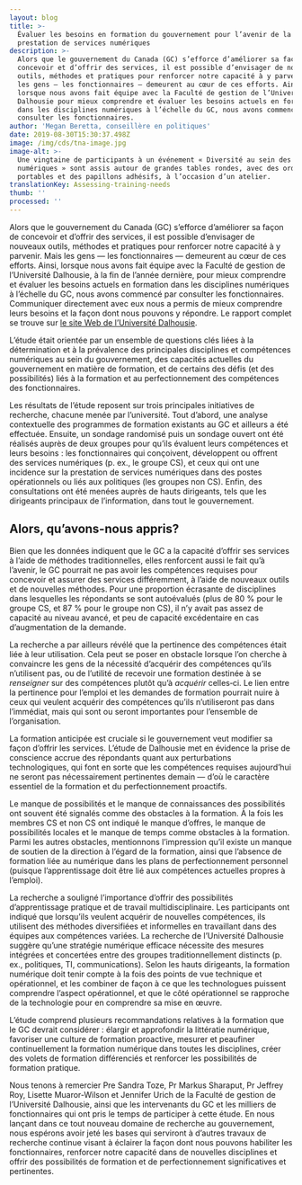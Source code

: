 ```yaml
---
layout: blog
title: >-
  Évaluer les besoins en formation du gouvernement pour l’avenir de la
  prestation de services numériques
description: >-
  Alors que le gouvernement du Canada (GC) s’efforce d’améliorer sa façon de
  concevoir et d’offrir des services, il est possible d’envisager de nouveaux
  outils, méthodes et pratiques pour renforcer notre capacité à y parvenir. Mais
  les gens — les fonctionnaires — demeurent au cœur de ces efforts. Ainsi,
  lorsque nous avons fait équipe avec la Faculté de gestion de l’Université
  Dalhousie pour mieux comprendre et évaluer les besoins actuels en formation
  dans les disciplines numériques à l’échelle du GC, nous avons commencé par
  consulter les fonctionnaires.
author: 'Megan Beretta, conseillère en politiques'
date: 2019-08-30T15:30:37.498Z
image: /img/cds/tna-image.jpg
image-alt: >-
  Une vingtaine de participants à un événement « Diversité au sein des services
  numériques » sont assis autour de grandes tables rondes, avec des ordinateurs
  portables et des papillons adhésifs, à l’occasion d’un atelier.
translationKey: Assessing-training-needs
thumb: ''
processed: ''
---
```

Alors que le gouvernement du Canada (GC) s’efforce d’améliorer sa façon de concevoir et d’offrir des services, il est possible d’envisager de nouveaux outils, méthodes et pratiques pour renforcer notre capacité à y parvenir. Mais les gens — les fonctionnaires — demeurent au cœur de ces efforts. Ainsi, lorsque nous avons fait équipe avec la Faculté de gestion de l’Université Dalhousie, à la fin de l’année dernière, pour mieux comprendre et évaluer les besoins actuels en formation dans les disciplines numériques à l’échelle du GC, nous avons commencé par consulter les fonctionnaires. Communiquer directement avec eux nous a permis de mieux comprendre leurs besoins et la façon dont nous pouvons y répondre. Le rapport complet se trouve sur [le site Web de l’Université Dalhousie](https://bit.ly/2NHBVyG).

L’étude était orientée par un ensemble de questions clés liées à la détermination et à la prévalence des principales disciplines et compétences numériques au sein du gouvernement, des capacités actuelles du gouvernement en matière de formation, et de certains des défis (et des possibilités) liés à la formation et au perfectionnement des compétences des fonctionnaires. 

Les résultats de l’étude reposent sur trois principales initiatives de recherche, chacune menée par l’université. Tout d’abord, une analyse contextuelle des programmes de formation existants au GC et ailleurs a été effectuée. Ensuite, un sondage randomisé puis un sondage ouvert ont été réalisés auprès de deux groupes pour qu’ils évaluent leurs compétences et leurs besoins : les fonctionnaires qui conçoivent, développent ou offrent des services numériques (p. ex., le groupe CS), et ceux qui ont une incidence sur la prestation de services numériques dans des postes opérationnels ou liés aux politiques (les groupes non CS). Enfin, des consultations ont été menées auprès de hauts dirigeants, tels que les dirigeants principaux de l’information, dans tout le gouvernement.

## Alors, qu’avons-nous appris?


Bien que les données indiquent que le GC a la capacité d’offrir ses services à l’aide de méthodes traditionnelles, elles renforcent aussi le fait qu’à l’avenir, le GC pourrait ne pas avoir les compétences requises pour concevoir et assurer des services différemment, à l’aide de nouveaux outils et de nouvelles méthodes. Pour une proportion écrasante de disciplines dans lesquelles les répondants se sont autoévalués (plus de 80 % pour le groupe CS, et 87 % pour le groupe non CS), il n’y avait pas assez de capacité au niveau avancé, et peu de capacité excédentaire en cas d’augmentation de la demande. 

La recherche a par ailleurs révélé que la pertinence des compétences était liée à leur utilisation. Cela peut se poser en obstacle lorsque l’on cherche à convaincre les gens de la nécessité d’acquérir des compétences qu’ils n’utilisent pas, ou de l’utilité de recevoir une formation destinée à se *renseigner* sur des compétences plutôt qu’à *acquérir* celles‑ci. Le lien entre la pertinence pour l’emploi et les demandes de formation pourrait nuire à ceux qui veulent acquérir des compétences qu’ils n’utiliseront pas dans l’immédiat, mais qui sont ou seront importantes pour l’ensemble de l’organisation.

La formation anticipée est cruciale si le gouvernement veut modifier sa façon d’offrir les services. L’étude de Dalhousie met en évidence la prise de conscience accrue des répondants quant aux perturbations technologiques, qui font en sorte que les compétences requises aujourd’hui ne seront pas nécessairement pertinentes demain — d’où le caractère essentiel de la formation et du perfectionnement proactifs. 

Le manque de possibilités et le manque de connaissances des possibilités ont souvent été signalés comme des obstacles à la formation. À la fois les membres CS et non CS ont indiqué le manque d’offres, le manque de possibilités locales et le manque de temps comme obstacles à la formation. Parmi les autres obstacles, mentionnons l’impression qu’il existe un manque de soutien de la direction à l’égard de la formation, ainsi que l’absence de formation liée au numérique dans les plans de perfectionnement personnel (puisque l’apprentissage doit être lié aux compétences actuelles propres à l’emploi). 

La recherche a souligné l’importance d’offrir des possibilités d’apprentissage pratique et de travail multidisciplinaire. Les participants ont indiqué que lorsqu’ils veulent acquérir de nouvelles compétences, ils utilisent des méthodes diversifiées et informelles en travaillant dans des équipes aux compétences variées. La recherche de l’Université Dalhousie suggère qu’une stratégie numérique efficace nécessite des mesures intégrées et concertées entre des groupes traditionnellement distincts (p. ex., politiques, TI, communications). Selon les hauts dirigeants, la formation numérique doit tenir compte à la fois des points de vue technique et opérationnel, et les combiner de façon à ce que les technologues puissent comprendre l’aspect opérationnel, et que le côté opérationnel se rapproche de la technologie pour en comprendre sa mise en œuvre. 

L’étude comprend plusieurs recommandations relatives à la formation que le GC devrait considérer : élargir et approfondir la littératie numérique, favoriser une culture de formation proactive, mesurer et peaufiner continuellement la formation numérique dans toutes les disciplines, créer des volets de formation différenciés et renforcer les possibilités de formation pratique. 

Nous tenons à remercier Pre Sandra Toze, Pr Markus Sharaput, Pr Jeffrey Roy, Lisette Muaror-Wilson et Jennifer Urich de la Faculté de gestion de l’Université Dalhousie, ainsi que les intervenants du GC et les milliers de fonctionnaires qui ont pris le temps de participer à cette étude. En nous lançant dans ce tout nouveau domaine de recherche au gouvernement, nous espérons avoir jeté les bases qui serviront à d’autres travaux de recherche continue visant à éclairer la façon dont nous pouvons habiliter les fonctionnaires, renforcer notre capacité dans de nouvelles disciplines et offrir des possibilités de formation et de perfectionnement significatives et pertinentes. 
